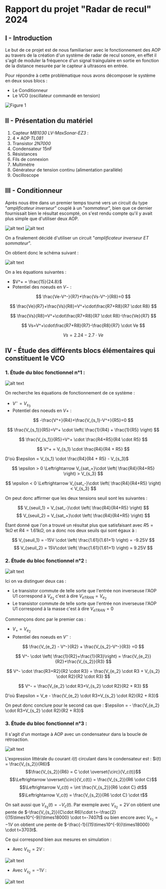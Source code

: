 # Rapport du projet "Radar de recul" 2024

## I - Introduction
Le but de ce projet est de nous familiariser avec le fonctionnement des AOP au travers de la création d'un système de radar de recul sonore, en effet il s'agit de moduler la fréquence d'un signal traingulaire en sortie en fonction de la distance mesurée par le capteur à ultrasons en entrée.

Pour répondre à cette problématique nous avons décomposer le système en deux sous blocs :
* Le Conditionneur
* Le VCO (oscillateur commandé en tension)

![Figure 1](image/image.png)

## II - Présentation du matériel

1) Capteur *MB1030 LV-MaxSonar-EZ3* :
2) 4 * AOP *TL081*
3) Transistor *2N7000*
4) Condensateur 15nF
5) Résistances
6) Fils de connexion
7) Multimètre
8) Générateur de tension continu (alimentation parallèle)
9) Oscilloscope

## III - Conditionneur
Après nous être dans un premier temps tourné vers un circuit du type "*amplificateur inverseur*" couplé à un "*sommateur*", bien que ce dernier fournissait bien le résultat escompté, on s'est rendu compte qu'il y avait plus simple que d'utiliser deux AOP.

![alt text](image/image-1.png)
![alt text](image/image-2.png)

On a finalement décidé d'utiliser un circuit "*amplificateur inverseur ET sommateur*".

On obtient donc le schéma suivant :

![alt text](image/image-3.png)

On a les équations suivantes :
* $V^+ = \frac{15}{24.8}$
* Potentiel des noeuds en $V-$ :

$$ \frac{Ve-V^-}{R7}+\frac{Vs-V^-}{R8}=0 $$

$$ \frac{Ve}{R7}+\frac{Vs}{R8}=V^+\cdot\frac{R7+R8}{R7 \cdot R8} $$

$$ \frac{Vs}{R8}=V^+\cdot\frac{R7+R8}{R7 \cdot R8}-\frac{Ve}{R7} $$

$$ Vs=V^+\cdot\frac{R7+R8}{R7}-\frac{R8}{R7} \cdot Ve $$

$$ Vs=2.24-2.7 \cdot Ve $$

## IV - Étude des différents blocs élémentaires qui constituent le VCO

### 1. Étude du bloc fonctionnel n°1 :
![alt text](image/image-5.png)

On recherche les équations de fonctionnement de ce système :
* $V^-=V_{s_3}$
* Potentiel des noeuds en $V+$ :

$$ -\frac{V^+}{R4}+\frac{V_{s_1}-V^+}{R5}=0 $$

$$ \frac{V_{s_1}}{R5}=V^+ \cdot \left( \frac{1}{R4} + \frac{1}{R5} \right) $$

$$ \frac{V_{s_1}}{R5}=V^+ \cdot \frac{R4+R5}{R4 \cdot R5} $$

$$ V^+ = V_{s_1} \cdot \frac{R4}{R4 + R5} $$

D'où $\epsilon = V_{s_1} \cdot \frac{R4}{R4 + R5} - V_{s_3}$

$$ \epsilon > 0 \Leftrightarrow V_{sat_+}\cdot \left( \frac{R4}{R4+R5} \right) > V_{s_3} $$

$$ \epsilon < 0 \Leftrightarrow V_{sat_-}\cdot \left( \frac{R4}{R4+R5} \right) < V_{s_3} $$

On peut donc affirmer que les deux tensions seuil sont les suivantes :

$$ V_{seuil_1} = V_{sat_-}\cdot \left( \frac{R4}{R4+R5} \right) $$
$$ V_{seuil_2} = V_{sat_+}\cdot \left( \frac{R4}{R4+R5} \right) $$

Étant donné que l'on a trouvé un résultat plus que satisfaisant avec $R5 = 1k \Omega$ et $R4 = 1.61k \Omega$, on a donc nos deux seuils qui sont égaux à :

$$  V_{seuil_1} = -15V \cdot \left( \frac{1.61}{1.61+1} \right) = -9.25V  $$
$$ V_{seuil_2} = 15V\cdot \left( \frac{1.61}{1.61+1} \right) = 9.25V $$

### 2. Étude du bloc fonctionnel n°2 :
![alt text](image/image-6.png)

Ici on va distinguer deux cas :
* Le transistor commute de telle sorte que l'entrée non inverseuse l'AOP U1 correspond à $V_{e_2}$ c'est à dire $V_{eTRAN} = V_{e_2}$
* Le transistor commute de telle sorte que l'entrée non inverseuse l'AOP U1 correspond à la masse c'est à dire $V_{eTRAN} = 0$

Commençons donc par le premier cas :

* $V_+ = V_{e_2}$
* Potentiel des noeuds en $V^-$ :

$$ \frac{V_{e_2} - V^-}{R2} + \frac{V_{s_2}-V^-}{R3} =0 $$

$$ V^- \cdot \left( \frac{1}{R2}+\frac{1}{R3}\right) = \frac{V_{e_2}}{R2}+\frac{V_{s_2}}{R3} $$

$$ V^- \cdot  \frac{R3+R2}{R2 \cdot R3} = \frac{V_{e_2} \cdot R3 + V_{s_2} \cdot R2}{R2 \cdot R3} $$

$$ V^- = \frac{V_{e_2} \cdot R3+V_{s_2} \cdot R2}{R2 + R3} $$

D'où $\epsilon = V_e - \frac{V_{e_2} \cdot R3+V_{s_2} \cdot R2}{R2 + R3}$

On peut donc conclure pour le second cas que : $\epsilon = - \frac{V_{e_2} \cdot R3+V_{s_2} \cdot R2}{R2 + R3}$

### 3. Étude du bloc fonctionnel n°3 :
Il s'agit d'un montage à AOP avec un condensateur dans la boucle de rétroaction.

![alt text](image/image-7.png)

L'expression littérale du courant $i(t)$ circulant dans le condensateur est : $i(t) = \frac{V_{s_2}}{R6}$
$$\frac{V_{s_2}}{R6} = C \cdot \overset{\circ}{V_c(t)}$$
$$\Leftrightarrow \overset{\circ}{V_c(t)} = \frac{V_{s_2}}{R6 \cdot C}$$
$$\Leftrightarrow V_c(t) = \int \frac{V_{s_2}}{R6 \cdot C} dt$$
$$\Leftrightarrow V_c(t) = \frac{V_{s_2}}{R6 \cdot C} \cdot t$$

On sait aussi que $V_{s_3}(t) = - V_c(t)$. Par exemple avec $V_{s_2} = 2V$ on obtient une pente de $-\frac{V_{s_2}}{C\cdot R6}\cdot t=-\frac{2}{(15\times10^{-9})\times18000} \cdot t=-7407t$ ou bien encore avec $V_{s_2} = -1V$ on obtient une pente de $-\frac{-1}{(15\times10^{-9})\times18000} \cdot t=3703t$.

Ce qui correspond bien aux mesures en simulation :
* Avec $V_{s_2} = 2V$ :

![alt text](image/image-8.png)

* Avec $V_{s_2} = -1V$ :

![alt text](image/image-4.png)
